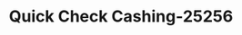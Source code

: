 ---
f_zip-code: 49341
f_state-code: MI
title: Quick Check Cashing-25256
f_phone: 616-696-9322
f_city-only: Rockford
f_address: 4761 14 Mile Rd Ne Rockford
f_location-unique-id: '25256'
slug: quick-check-cashing-25256
updated-on: '2024-05-30T13:46:58.046Z'
created-on: '2024-05-30T13:36:59.803Z'
published-on: '2024-05-30T13:54:32.469Z'
f_city-state: cms/city/rockford-mi.md
f_company: cms/company/quick-check-cashing.md
f_state: cms/state/michigan.md
layout: '[payday-loan].html'
tags: payday-loan
---